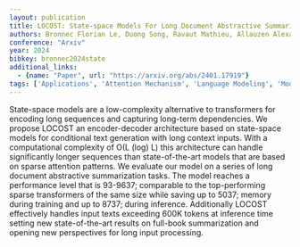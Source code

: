 ```yaml
---
layout: publication
title: LOCOST: State-space Models For Long Document Abstractive Summarization
authors: Bronnec Florian Le, Duong Song, Ravaut Mathieu, Allauzen Alexandre, Chen Nancy F., Guigue Vincent, Lumbreras Alberto, Soulier Laure, Gallinari Patrick
conference: "Arxiv"
year: 2024
bibkey: bronnec2024state
additional_links:
  - {name: "Paper", url: "https://arxiv.org/abs/2401.17919"}
tags: ['Applications', 'Attention Mechanism', 'Language Modeling', 'Model Architecture', 'Pretraining Methods', 'Training Techniques', 'Transformer']
---
```

State-space models are a low-complexity alternative to transformers for encoding long sequences and capturing long-term dependencies. We propose LOCOST an encoder-decoder architecture based on state-space models for conditional text generation with long context inputs. With a computational complexity of O(L (log) L) this architecture can handle significantly longer sequences than state-of-the-art models that are based on sparse attention patterns. We evaluate our model on a series of long document abstractive summarization tasks. The model reaches a performance level that is 93-9637; comparable to the top-performing sparse transformers of the same size while saving up to 5037; memory during training and up to 8737; during inference. Additionally LOCOST effectively handles input texts exceeding 600K tokens at inference time setting new state-of-the-art results on full-book summarization and opening new perspectives for long input processing.
